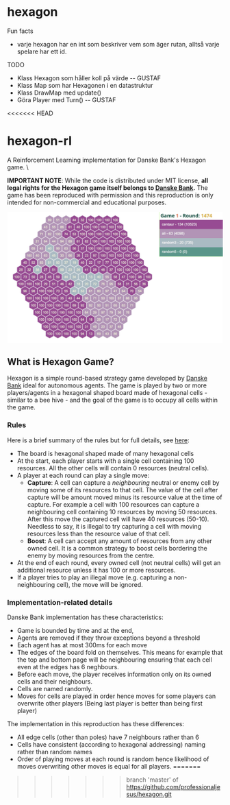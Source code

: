 # hexagon
Fun facts
 - varje hexagon har en int som beskriver vem som äger rutan, alltså varje spelare har ett id.



TODO

- Klass Hexagon som håller koll på värde -- GUSTAF
- Klass Map som har Hexagonen i en datastruktur
- Klass DrawMap med update()
- Göra Player med Turn() -- GUSTAF

<<<<<<< HEAD
# hexagon-rl
A Reinforcement Learning implementation for Danske Bank's Hexagon game. \

**IMPORTANT NOTE**: While the code is distributed under MIT license, **all legal rights for the Hexagon game itself belongs to [Danske Bank](https://danskebank.com/).** The game has been reproduced with permission and this reproduction is only intended for non-commercial and educational purposes.

![hexagon](https://raw.githubusercontent.com/aliostad/hexagon-rl/master/hexagon.jpg)

## What is Hexagon Game?
Hexagon is a simple round-based strategy game developed by [Danske Bank](https://danskebank.com/) ideal for autonomous agents. The game is played by two or more players/agents in a hexagonal shaped board made of hexagonal cells - similar to a bee hive - and the goal of the game is to occupy all cells within the game.

### Rules
Here is a brief summary of the rules but for full details, see [here](https://playhexagon.com/PublicRules):

 - The board is hexagonal shaped made of many hexagonal cells
 - At the start, each player starts with a single cell containing 100 resources. All the other cells will contain 0 resources (neutral cells).
 - A player at each round can play a single move:
   - **Capture**: A cell can capture a *neighbouring* neutral or enemy cell by moving some of its resources to that cell. The value of the cell after capture will be amount moved minus its resource value at the time of capture. For example a cell with 100 resources can capture a neighbouring cell containing 10 resources by moving 50 resources. After this move the captured cell will have 40 resources (50-10). Needless to say, it is illegal to try capturing a cell with moving resources less than the resource value of that cell.
   - **Boost**: A cell can accept any amount of resources from any other owned cell. It is a common strategy to boost cells bordering the enemy by moving resources from the centre.
 - At the end of each round, every owned cell (not neutral cells) will get an additional resource unless it has 100 or more resources.
 - If a player tries to play an illegal move (e.g. capturing a non-neighbouring cell), the move will be ignored.
 
### Implementation-related details
Danske Bank implementation has these characteristics:

 - Game is bounded by time and at the end, 
 - Agents are removed if they throw exceptions beyond a threshold
 - Each agent has at most 300ms for each move
 - The edges of the board fold on themselves. This means for example that the top and bottom page will be neighbouring ensuring that each cell even at the edges has 6 neghbours.
 - Before each move, the player receives information only on its owned cells and their neighbours.
 - Cells are named randomly.
 - Moves for cells are played in order hence moves for some players can overwrite other players (Being last player is better than being first player)

The implementation in this reproduction has these differences:
 - All edge cells (other than poles) have 7 neighbours rather than 6
 - Cells have consistent (according to hexagonal addressing) naming rather than random names
 - Order of playing moves at each round is random hence likelihood of moves overwriting other moves is equal for all players.
=======
>>>>>>> branch 'master' of https://github.com/professionaljesus/hexagon.git
